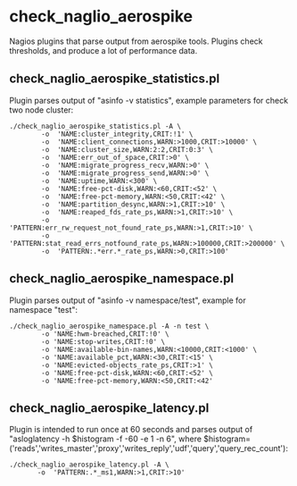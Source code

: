 check_naglio_aerospike
======================

Nagios plugins that parse output from aerospike tools. Plugins check thresholds, and produce a lot of performance data.



check_naglio_aerospike_statistics.pl
--------------

Plugin parses output of "asinfo -v statistics", example parameters for check  two node cluster:

```shell
./check_naglio_aerospike_statistics.pl -A \
        -o  'NAME:cluster_integrity,CRIT:!1' \
        -o  'NAME:client_connections,WARN:>1000,CRIT:>10000' \
        -o  'NAME:cluster_size,WARN:2:2,CRIT:0:3' \
        -o  'NAME:err_out_of_space,CRIT:>0' \
        -o  'NAME:migrate_progress_recv,WARN:>0' \
        -o  'NAME:migrate_progress_send,WARN:>0' \
        -o  'NAME:uptime,WARN:<300' \
        -o  'NAME:free-pct-disk,WARN:<60,CRIT:<52' \
        -o  'NAME:free-pct-memory,WARN:<50,CRIT:<42' \
        -o  'NAME:partition_desync,WARN:>1,CRIT:>10' \
        -o  'NAME:reaped_fds_rate_ps,WARN:>1,CRIT:>10' \
        -o  'PATTERN:err_rw_request_not_found_rate_ps,WARN:>1,CRIT:>10' \
        -o  'PATTERN:stat_read_errs_notfound_rate_ps,WARN:>100000,CRIT:>200000' \
        -o  'PATTERN:.*err.*_rate_ps,WARN:>0,CRIT:>100'
```


check_naglio_aerospike_namespace.pl
--------------

Plugin parses output of "asinfo -v namespace/test", example for namespace "test":

```shell
./check_naglio_aerospike_namespace.pl -A -n test \
        -o 'NAME:hwm-breached,CRIT:!0' \
        -o 'NAME:stop-writes,CRIT:!0' \
        -o 'NAME:available-bin-names,WARN:<10000,CRIT:<1000' \
        -o 'NAME:available_pct,WARN:<30,CRIT:<15' \
        -o 'NAME:evicted-objects_rate_ps,CRIT:>1' \
        -o 'NAME:free-pct-disk,WARN:<60,CRIT:<52' \
        -o 'NAME:free-pct-memory,WARN:<50,CRIT:<42'

```

check_naglio_aerospike_latency.pl
--------------

Plugin is intended to run once at 60 seconds and parses output of "asloglatency -h $histogram  -f -60 -e 1 -n 6", where $histogram=('reads','writes_master','proxy','writes_reply','udf','query','query_rec_count'):


```shell
./check_naglio_aerospike_latency.pl -A \
       -o  'PATTERN:.*_ms1,WARN:>1,CRIT:>10'
```



